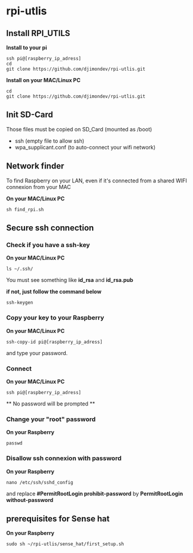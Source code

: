 # rpi-utlis
## Install RPI_UTILS

**Install to your pi**

	ssh pi@[raspberry_ip_adress]
	cd
	git clone https://github.com/djimondev/rpi-utlis.git

**Install on your MAC/Linux PC**

	cd
	git clone https://github.com/djimondev/rpi-utlis.git

## Init SD-Card

Those files must be copied on SD_Card (mounted as /boot)
 - ssh (empty file to allow ssh)
 - wpa_supplicant.conf (to auto-connect your wifi network)

## Network finder

To find Raspberry on your LAN, even if it's connected from a shared WIFI connexion from your MAC

**On your MAC/Linux PC**

	sh find_rpi.sh

## Secure ssh connection

### Check if you have a ssh-key 

**On your MAC/Linux PC**

	ls ~/.ssh/

You must see something like **id_rsa** and **id_rsa.pub**

**if not, just follow the command below**

	ssh-keygen

### Copy your key to your Raspberry

**On your MAC/Linux PC**

	ssh-copy-id pi@[raspberry_ip_adress]

and type your password.

### Connect

**On your MAC/Linux PC**

	ssh pi@[raspberry_ip_adress]

** No password will be prompted **

### Change your "root" password

**On your Raspberry**

	passwd

### Disallow ssh connexion with password

**On your Raspberry**

	nano /etc/ssh/sshd_config

and replace **#PermitRootLogin prohibit-password** by **PermitRootLogin without-password**

## prerequisites for Sense hat

**On your Raspberry**

	sudo sh ~/rpi-utlis/sense_hat/first_setup.sh



